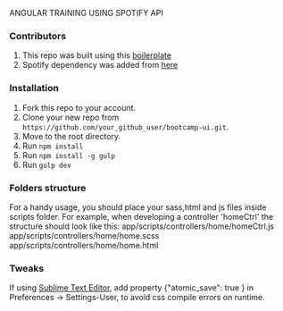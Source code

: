 ANGULAR TRAINING USING SPOTIFY API

### Contributors

1. This repo was built using this [boilerplate](https://github.com/jakemmarsh/angularjs-gulp-browserify-boilerplate)
2. Spotify dependency was added from [here](https://github.com/eddiemoore/angular-spotify)

### Installation

1. Fork this repo to your account.
2. Clone your new repo from `https://github.com/your_github_user/bootcamp-ui.git`.
3. Move to the root directory.
4. Run `npm install`
5. Run `npm install -g gulp`
6. Run `gulp dev`

### Folders structure

For a handy usage, you should place your sass,html and js files inside scripts folder. For example, when developing a controller 'homeCtrl' the structure should look like this:
app/scripts/controllers/home/homeCtrl.js
app/scripts/controllers/home/home.scss
app/scripts/controllers/home/home.html

### Tweaks
If using [Sublime Text Editor](https://www.sublimetext.com/), add property {"atomic_save": true } in Preferences -> Settings-User, to avoid css compile errors on runtime.